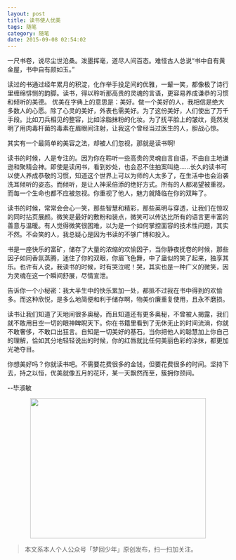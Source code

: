 ```yaml
---
layout: post
title: 读书使人优美
tags: 随笔
category: 随笔
date: 2015-09-08 02:54:02
---
```


一尺书卷，说尽尘世沧桑。泼墨挥毫，道尽人间百态。难怪古人总说“书中自有黄金屋，书中自有颜如玉。”

读过的书通过经年累月的积淀，化作举手投足间的优雅，一颦一笑，都像极了诗行里缠绵悱恻的韵脚。读书，得以聆听那高贵的灵魂的言语，更容易养成谦恭的习惯和倾听的美德。 优美在字典上的意思是：美好。做一个美好的人，我相信是绝大多数人的心愿。除了心灵的美好，外表也需美好。为了这份美好，人们使出了万千手段。比如刀兵相见的整容，比如涂脂抹粉的化妆。为了抚平脸上的皱纹，竟然发明了用肉毒杆菌的毒素在眉眼间注射，让我这个曾经当过医生的人，胆战心惊。

其实有一个最简单的美容之法，却被人们忽视，那就是读书啊!

读书的时候，人是专注的。因为你在聆听一些高贵的灵魂自言自语，不由自主地谦逊和聚精会神。即使是读闲书，看到妙处，也会忍不住拍案叫绝……长久的读书可以使人养成恭敬的习惯，知道这个世界上可以为师的人太多了，在生活中也会沿袭洗耳倾听的姿态。而倾听，是让人神采倍添的绝好方式。所有的人都渴望被重视，而每一个生命也都不应被忽视。你重视了他人，魅力就降临在你的双眸了。

读书的时候，常常会会心一笑，那些智慧和精彩，那些英明与穿透，让我们在惊叹的同时拈页展颜。微笑是最好的敷粉和装点，微笑可以传达比所有的语言更丰富的善意与温暖。有人觉得微笑很困难，以为是一个如何掌控面容的技术性问题，其实不然。不会笑的人，我总疑心是因为书读的不够广博和投入。

书是一座快乐的富矿，储存了大量的浓缩的欢愉因子，当你静夜抚卷的时候，那些因子如同香氛蒸腾，迷住了你的双眼，你眉飞色舞，中了蛊似的笑了起来，独享其乐。也许有人说，我读书的时候，时有哭泣呢！哭，其实也是一种广义的微笑，因为灵魂在这一个瞬间舒展，尽情宣泄。

告诉你一个小秘密：我大半生中的快乐累加一处，都抵不过我在书中得到的欢愉多。而这种欣悦，是多么地简便和利于储存啊，物美价廉重复使用，且永不磨损。

读书让我们知道了天地间很多奥秘，而且知道还有更多奥秘，不曾被人揭露，我们就不敢用目空一切的眼神睥睨天下。你在书籍里看到了无休无止的时间流淌，你就不敢奢侈，不敢口出狂言。自知是一切美好的基石。当你把他人的聪慧加上你自己的理解，恰如其分地轻轻说出的时候，你的红唇就比任何美丽色彩的涂抹，都更加光艳夺目。 

你想美好吗？你就读书吧。不需要花费很多的金钱，但要花费很多的时间。坚持下去，持之以恒，优美就像五月的花环，某一天飘然而至，簇拥你颈间。

--毕淑敏

<div align="center">
<img src="http://7xlkoc.com1.z0.glb.clouddn.com/qrcodenew.jpg" width="400" height="320" />
</div>

> 本文系本人个人公众号「梦回少年」原创发布，扫一扫加关注。